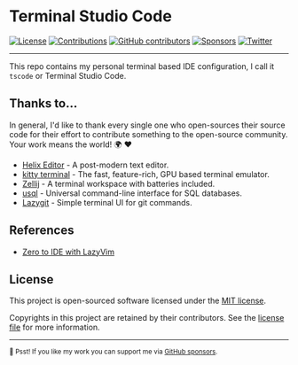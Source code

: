 # Terminal Studio Code

[![License](https://img.shields.io/github/license/riipandi/twistail?style=flat-square)](https://github.com/riipandi/twistail/blob/main/LICENSE)
[![Contributions](https://img.shields.io/badge/Contributions-welcome-blue.svg?style=flat-square)](./CODE_OF_CONDUCT.md)
[![GitHub contributors](https://img.shields.io/github/contributors/riipandi/twistail?style=flat-square)](https://github.com/riipandi/twistail/graphs/contributors)
[![Sponsors](https://img.shields.io/static/v1?color=26B643&label=Sponsor&message=%E2%9D%A4&logo=GitHub&style=flat-square)](https://github.com/sponsors/riipandi)
[![Twitter](https://img.shields.io/twitter/follow/riipandi?style=social)](https://twitter.com/riipandi)

---

This repo contains my personal terminal based IDE configuration, I call it `tscode` or Terminal Studio Code.

## Thanks to...

In general, I'd like to thank every single one who open-sources their source code for their effort to contribute
something to the open-source community. Your work means the world! 🌍 ❤️

-   [Helix Editor](https://helix-editor.com) - A post-modern text editor.
-   [kitty terminal](https://sw.kovidgoyal.net/kitty) - The fast, feature-rich, GPU based terminal emulator.
-   [Zellij](https://zellij.dev) - A terminal workspace with batteries included.
-   [usql](https://github.com/xo/usql) - Universal command-line interface for SQL databases.
-   [Lazygit](https://github.com/xo/usql) - Simple terminal UI for git commands.

## References

-   [Zero to IDE with LazyVim](https://www.youtube.com/watch?v=N93cTbtLCIM)

## License

This project is open-sourced software licensed under the [MIT license](https://aris.mit-license.org).

Copyrights in this project are retained by their contributors.
See the [license file](./LICENSE) for more information.

---

<sub>🤫 Psst! If you like my work you can support me via [GitHub sponsors](https://github.com/sponsors/riipandi).
